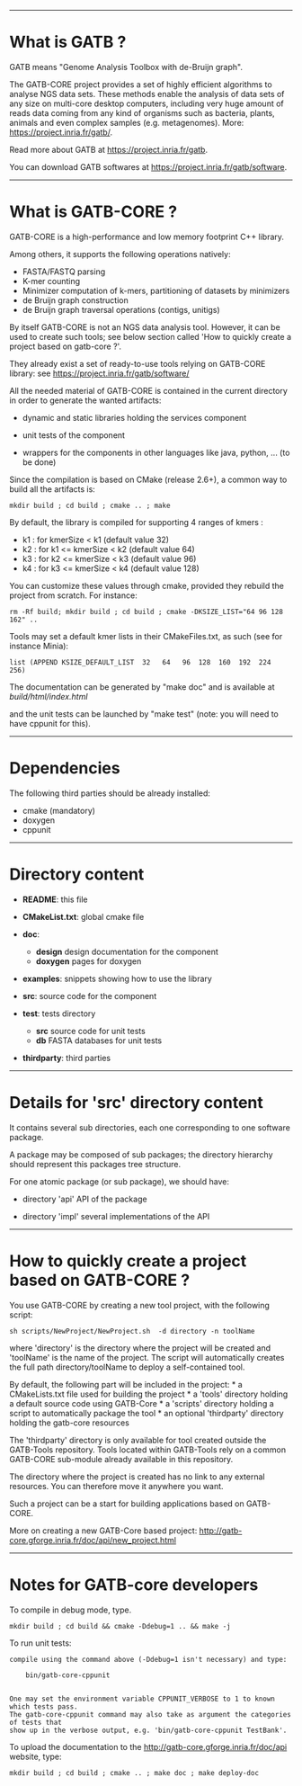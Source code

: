 --------------------------------------------------------------------------------
# What is GATB ?

GATB means "Genome Analysis Toolbox with de-Bruijn graph".

The GATB-CORE project provides a set of highly efficient algorithms to analyse NGS data sets. These 
methods enable the analysis of data sets of any size on multi-core desktop computers, including very 
huge amount of reads data coming from any kind of organisms such as bacteria, plants, animals and 
even complex samples (e.g. metagenomes). More: https://project.inria.fr/gatb/.

Read more about GATB at <a href="https://project.inria.fr/gatb/">https://project.inria.fr/gatb</a>.
 
You can download GATB softwares at <a href="https://project.inria.fr/gatb/software/">https://project.inria.fr/gatb/software</a>.

--------------------------------------------------------------------------------
# What is GATB-CORE ?

GATB-CORE is a high-performance and low memory footprint C++ library.

Among others, it supports the following operations natively:
* FASTA/FASTQ parsing
* K-mer counting
* Minimizer computation of k-mers, partitioning of datasets by minimizers
* de Bruijn graph construction
* de Bruijn graph traversal operations (contigs, unitigs)

By itself GATB-CORE is not an NGS data analysis tool. However, it can be 
used to create such tools; see below section called 'How to quickly create a project based on gatb-core ?'.

They already exist a set of ready-to-use tools relying on GATB-CORE library: see https://project.inria.fr/gatb/software/

All the needed material of GATB-CORE is contained in the current directory in order to 
generate the wanted artifacts:  

* dynamic and static libraries holding the services component

* unit tests of the component

* wrappers for the components in other languages like java, python, ... (to be done)

Since the compilation is based on CMake (release 2.6+), a common way to build all the artifacts is:

	mkdir build ; cd build ; cmake .. ; make

By default, the library is compiled for supporting 4 ranges of kmers : 

* k1 : for kmerSize < k1  (default value 32)         
* k2 : for k1 <= kmerSize < k2 (default value 64)
* k3 : for k2 <= kmerSize < k3 (default value 96)
* k4 : for k3 <= kmerSize < k4 (default value 128)

You can customize these values through cmake, provided they rebuild the project from scratch. For instance:

    rm -Rf build; mkdir build ; cd build ; cmake -DKSIZE_LIST="64 96 128 162" ..

Tools may set a default kmer lists in their CMakeFiles.txt, as such (see for instance Minia):

    list (APPEND KSIZE_DEFAULT_LIST  32   64   96  128  160  192  224  256)

The documentation can be generated by "make doc" and is available at _build/html/index.html_

and the unit tests can be launched by "make test"  (note: you will need to have cppunit for this).
	
--------------------------------------------------------------------------------
# Dependencies

The following third parties should be already installed:

* cmake (mandatory)
* doxygen
* cppunit

--------------------------------------------------------------------------------
# Directory content

* __README__:                  this file

* __CMakeList.txt__:           global cmake file

* __doc__:                 
    * __design__      design documentation for the component
    * __doxygen__     pages for doxygen

* __examples__:       snippets showing how to use the library                 

* __src__:            source code for the component

* __test__:           tests directory
    * __src__         source code for unit tests
    * __db__          FASTA databases for unit tests

* __thirdparty__:    third parties    

--------------------------------------------------------------------------------
# Details for 'src' directory content

It contains several sub directories, each one corresponding to one software package.

A package may be composed of sub packages; the directory hierarchy should represent
this packages tree structure.

For one atomic package (or sub package), we should have:

* directory 'api'       API of the package  

* directory 'impl'      several implementations of the API

--------------------------------------------------------------------------------
# How to quickly create a project based on GATB-CORE ?

You use GATB-CORE by creating a new tool project, with the following script:

    sh scripts/NewProject/NewProject.sh  -d directory -n toolName

where 'directory' is the directory where the project will be created and 'toolName' is the name of the project.
The script will automatically creates the full path directory/toolName to deploy a self-contained tool.
 
By default, the following part will be included in the project:
    * a CMakeLists.txt file used for building the project
    * a 'tools' directory holding a default source code using GATB-Core
    * a 'scripts' directory holding a script to automatically package the tool
    * an optional 'thirdparty' directory holding the gatb-core resources

The 'thirdparty' directory is only available for tool created outside the GATB-Tools repository.
Tools located within GATB-Tools rely on a common GATB-CORE sub-module already available in this repository.

The directory where the project is created has no link to any external resources. You can therefore
move it anywhere you want.

Such a project can be a start for building applications based on GATB-CORE. 

More on creating a new GATB-Core based project: http://gatb-core.gforge.inria.fr/doc/api/new_project.html

----------------------------------------------------------------------------------
# Notes for GATB-core developers

To compile in debug mode, type.

    mkdir build ; cd build && cmake -Ddebug=1 .. && make -j


To run unit tests:

    compile using the command above (-Ddebug=1 isn't necessary) and type:

        bin/gatb-core-cppunit


    One may set the environment variable CPPUNIT_VERBOSE to 1 to known which tests pass.
    The gatb-core-cppunit command may also take as argument the categories of tests that
    show up in the verbose output, e.g. 'bin/gatb-core-cppunit TestBank'.


To upload the documentation to the http://gatb-core.gforge.inria.fr/doc/api website, type:

    mkdir build ; cd build ; cmake .. ; make doc ; make deploy-doc
